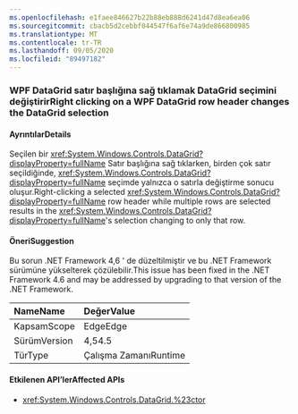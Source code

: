 ```yaml
---
ms.openlocfilehash: e1faee846627b22b88eb888d6241d47d8ea6ea06
ms.sourcegitcommit: cbacb5d2cebbf044547f6af6e74a9de866800985
ms.translationtype: MT
ms.contentlocale: tr-TR
ms.lasthandoff: 09/05/2020
ms.locfileid: "89497182"
---
```

### <a name="right-clicking-on-a-wpf-datagrid-row-header-changes-the-datagrid-selection"></a><span data-ttu-id="f4233-101">WPF DataGrid satır başlığına sağ tıklamak DataGrid seçimini değiştirir</span><span class="sxs-lookup"><span data-stu-id="f4233-101">Right clicking on a WPF DataGrid row header changes the DataGrid selection</span></span>

#### <a name="details"></a><span data-ttu-id="f4233-102">Ayrıntılar</span><span class="sxs-lookup"><span data-stu-id="f4233-102">Details</span></span>

<span data-ttu-id="f4233-103">Seçilen bir <xref:System.Windows.Controls.DataGrid?displayProperty=fullName> Satır başlığına sağ tıklarken, birden çok satır seçildiğinde, <xref:System.Windows.Controls.DataGrid?displayProperty=fullName> seçimde yalnızca o satırla değiştirme sonucu oluşur.</span><span class="sxs-lookup"><span data-stu-id="f4233-103">Right-clicking a selected <xref:System.Windows.Controls.DataGrid?displayProperty=fullName> row header while multiple rows are selected results in the <xref:System.Windows.Controls.DataGrid?displayProperty=fullName>'s selection changing to only that row.</span></span>

#### <a name="suggestion"></a><span data-ttu-id="f4233-104">Öneri</span><span class="sxs-lookup"><span data-stu-id="f4233-104">Suggestion</span></span>

<span data-ttu-id="f4233-105">Bu sorun .NET Framework 4,6 ' de düzeltilmiştir ve bu .NET Framework sürümüne yükselterek çözülebilir.</span><span class="sxs-lookup"><span data-stu-id="f4233-105">This issue has been fixed in the .NET Framework 4.6 and may be addressed by upgrading to that version of the .NET Framework.</span></span>

| <span data-ttu-id="f4233-106">Name</span><span class="sxs-lookup"><span data-stu-id="f4233-106">Name</span></span>    | <span data-ttu-id="f4233-107">Değer</span><span class="sxs-lookup"><span data-stu-id="f4233-107">Value</span></span>       |
|:--------|:------------|
| <span data-ttu-id="f4233-108">Kapsam</span><span class="sxs-lookup"><span data-stu-id="f4233-108">Scope</span></span>   |<span data-ttu-id="f4233-109">Edge</span><span class="sxs-lookup"><span data-stu-id="f4233-109">Edge</span></span>|
|<span data-ttu-id="f4233-110">Sürüm</span><span class="sxs-lookup"><span data-stu-id="f4233-110">Version</span></span>|<span data-ttu-id="f4233-111">4,5</span><span class="sxs-lookup"><span data-stu-id="f4233-111">4.5</span></span>|
|<span data-ttu-id="f4233-112">Tür</span><span class="sxs-lookup"><span data-stu-id="f4233-112">Type</span></span>|<span data-ttu-id="f4233-113">Çalışma Zamanı</span><span class="sxs-lookup"><span data-stu-id="f4233-113">Runtime</span></span>|

#### <a name="affected-apis"></a><span data-ttu-id="f4233-114">Etkilenen API’ler</span><span class="sxs-lookup"><span data-stu-id="f4233-114">Affected APIs</span></span>

- <xref:System.Windows.Controls.DataGrid.%23ctor>

<!--

#### Affected APIs

- `M:System.Windows.Controls.DataGrid.#ctor`

-->
